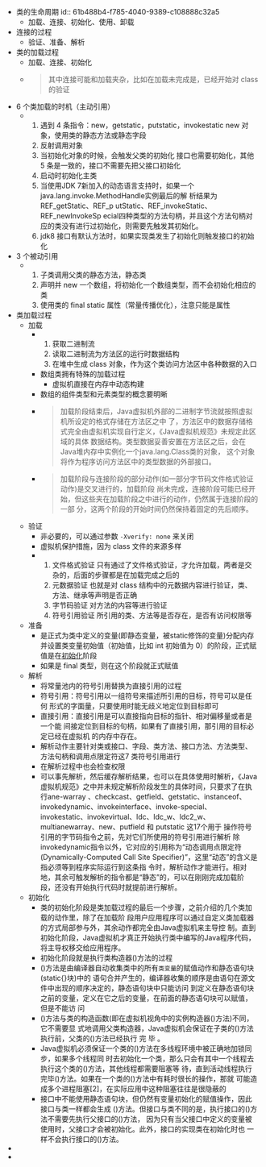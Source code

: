 - 类的生命周期
  id:: 61b488b4-f785-4040-9389-c108888c32a5
	- 加载、连接、初始化、使用、卸载
- 连接的过程
	- 验证、准备、解析
- 类的加载过程
	- 加载、连接、初始化
	- > 其中连接可能和加载夹杂，比如在加载未完成是，已经开始对 class 的验证
- 6 个类加载的时机（主动引用）
	- 1. 遇到 4 条指令：new，getstatic，putstatic，invokestatic
	  	new 对象，使用类的静态方法或静态字段
	  2. 反射调用对象
	  3. 当初始化对象的时候，会触发父类的初始化
	  	接口也需要初始化，其他 5 条是一致的，接口不需要先把父接口初始化
	  4. 启动时初始化主类
	  5. 当使用JDK 7新加入的动态语言支持时，如果一个java.lang.invoke.MethodHandle实例最后的解 析结果为REF_getStatic、REF_p utStatic、REF_invokeStatic、REF_newInvokeSp ecial四种类型的方法句柄，并且这个方法句柄对应的类没有进行过初始化，则需要先触发其初始化。
	  6. jdk8 接口有默认方法时，如果实现类发生了初始化则触发接口的初始化
- 3 个被动引用
	- 1. 子类调用父类的静态方法，静态类
	  2. 声明并 new 一个数组，将初始化一个数组类型，而不会初始化相应的类
	  3. 使用类的 final static 属性（常量传播优化），注意只能是属性
- 类加载过程
	- 加载
		- 1. 获取二进制流
		  2. 读取二进制流为方法区的运行时数据结构
		  3. 在堆中生成 class 对象，作为这个类访问方法区中各种数据的入口
		- 数组类拥有特殊的加载过程
			- 虚拟机直接在内存中动态构建
		- 数组的组件类型和元素类型的概念要明晰
		- > 加载阶段结束后，Java虚拟机外部的二进制字节流就按照虚拟机所设定的格式存储在方法区之中 了，方法区中的数据存储格式完全由虚拟机实现自行定义，《Java虚拟机规范》未规定此区域的具体 数据结构。类型数据妥善安置在方法区之后，会在Java堆内存中实例化一个java.lang.Class类的对象， 这个对象将作为程序访问方法区中的类型数据的外部接口。
		- > 加载阶段与连接阶段的部分动作(如一部分字节码文件格式验证动作)是交叉进行的，加载阶段
		  尚未完成，连接阶段可能已经开始，但这些夹在加载阶段之中进行的动作，仍然属于连接阶段的一部
		  分，这两个阶段的开始时间仍然保持着固定的先后顺序。
	- 验证
		- 非必要的，可以通过参数 `-Xverify: none` 来关闭
		- 虚拟机保护措施，因为 class 文件的来源多样
		- 1. 文件格式验证
		      只有通过了文件格式验证，才允许加载，两者是交杂的，后面的步骤都是在加载完成之后的
		  2. 元数据验证
		      也就是对 class 结构中的元数据内容进行验证，类、方法、继承等声明是否正确
		  3. 字节码验证
		      对方法的内容等进行验证
		  4. 符号引用验证
		      所引用的类、方法等是否存在，是否有访问权限等
	- 准备
		- 是正式为类中定义的变量(即静态变量，被static修饰的变量)分配内存并设置类变量初始值（初始值，比如 int 初始值为 0）的阶段，正式赋值是在[初始化](((61b488b4-f785-4040-9389-c108888c32a5)))阶段
		- 如果是 final 类型，则在这个阶段就正式赋值
	- 解析
		- 将常量池内的符号引用替换为直接引用的过程
		- 符号引用：符号引用以一组符号来描述所引用的目标，符号可以是任何 形式的字面量，只要使用时能无歧义地定位到目标即可
		- 直接引用：直接引用是可以直接指向目标的指针、相对偏移量或者是一个能 间接定位到目标的句柄，如果有了直接引用，那引用的目标必定已经在虚拟机 的内存中存在。
		- 解析动作主要针对类或接口、字段、类方法、接口方法、方法类型、方法句柄和调用点限定符这7 类符号引用进行
		- 在解析过程中也会检查权限
		- 可以事先解析，然后缓存解析结果，也可以在具体使用时解析，《Java虚拟机规范》之中并未规定解析阶段发生的具体时间，只要求了在执行ane-warray 、checkcast、getfield、getstatic、instanceof、invokedynamic、invokeinterface、invoke-special、 invokestatic、invokevirtual、ldc、ldc_w、ldc2_w、multianewarray、new、putfield 和 putstatic 这17个用于 操作符号引用的字节码指令之前，先对它们所使用的符号引用进行解析
		  除invokedynamic指令以外，它对应的引用称为“动态调用点限定符 (Dynamically-Computed Call Site Specifier)”，这里“动态”的含义是指必须等到程序实际运行到这条指 令时，解析动作才能进行。相对地，其余可触发解析的指令都是“静态”的，可以在刚刚完成加载阶 段，还没有开始执行代码时就提前进行解析。
	- 初始化
		- 类的初始化阶段是类加载过程的最后一个步骤，之前介绍的几个类加载的动作里，除了在加载阶 段用户应用程序可以通过自定义类加载器的方式局部参与外，其余动作都完全由Java虚拟机来主导控 制。直到初始化阶段，Java虚拟机才真正开始执行类中编写的Java程序代码，将主导权移交给应用程序。
		- 初始化阶段就是执行类构造器<clinit>()方法的过程
		- <clinit>()方法是由编译器自动收集类中的所有`类变量`的赋值动作和静态语句块(static{}块)中的 语句合并产生的，编译器收集的顺序是由语句在源文件中出现的顺序决定的，静态语句块中只能访问 到定义在静态语句块之前的变量，定义在它之后的变量，在前面的静态语句块可以赋值，但是不能访 问
		- <clinit>()方法与类的构造函数(即在虚拟机视角中的实例构造器<init>()方法)不同，它不需要显 式地调用父类构造器，Java虚拟机会保证在子类的<clinit>()方法执行前，父类的<clinit >()方法已经执行 完 毕 。
		- Java虚拟机必须保证一个类的<clinit >()方法在多线程环境中被正确地加锁同步，如果多个线程同 时去初始化一个类，那么只会有其中一个线程去执行这个类的<clinit >()方法，其他线程都需要阻塞等 待，直到活动线程执行完毕<clinit >()方法。如果在一个类的<clinit >()方法中有耗时很长的操作，那就
		  可能造成多个进程阻塞[2]，在实际应用中这种阻塞往往是很隐蔽的
		- 接口中不能使用静态语句块，但仍然有变量初始化的赋值操作，因此接口与类一样都会生成 <clinit >()方法。但接口与类不同的是，执行接口的<clinit >()方法不需要先执行父接口的<clinit >()方法， 因为只有当父接口中定义的变量被使用时，父接口才会被初始化。此外，接口的实现类在初始化时也 一样不会执行接口的<clinit >()方法。
-
-